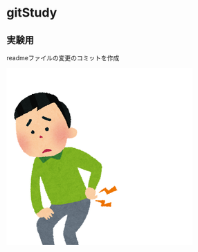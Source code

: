 # gitStudy
## 実験用
readmeファイルの変更のコミットを作成

![chinen](https://raw.githubusercontent.com/akihitoChinen/gitStudy/createReadme/chinen.png)
